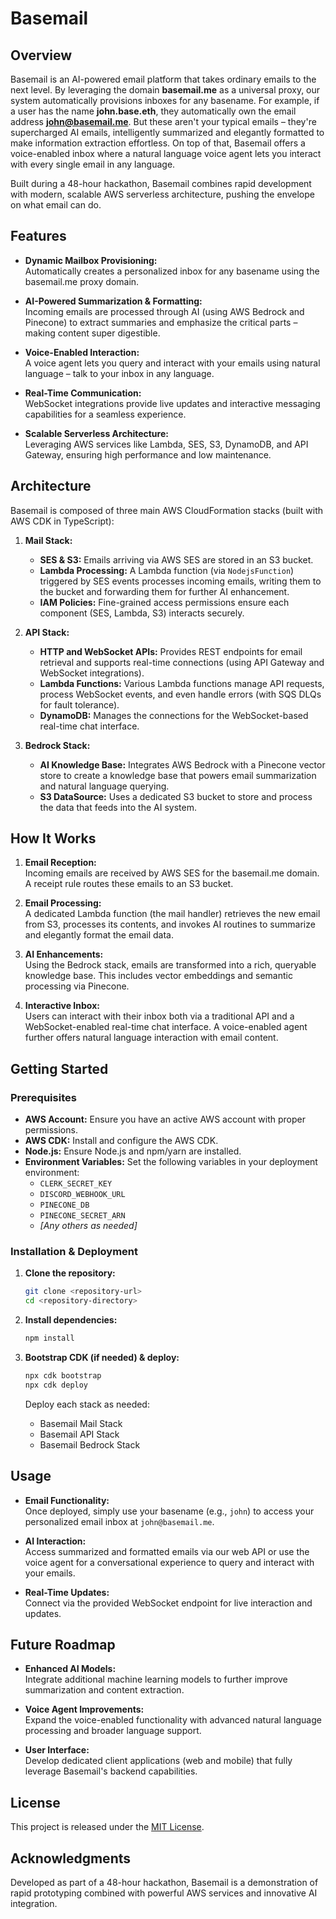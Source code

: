 # Basemail

## Overview

Basemail is an AI-powered email platform that takes ordinary emails to the next level. By leveraging the domain **basemail.me** as a universal proxy, our system automatically provisions inboxes for any basename. For example, if a user has the name **john.base.eth**, they automatically own the email address **john@basemail.me**. But these aren't your typical emails – they're supercharged AI emails, intelligently summarized and elegantly formatted to make information extraction effortless. On top of that, Basemail offers a voice-enabled inbox where a natural language voice agent lets you interact with every single email in any language.

Built during a 48-hour hackathon, Basemail combines rapid development with modern, scalable AWS serverless architecture, pushing the envelope on what email can do.

## Features

- **Dynamic Mailbox Provisioning:**  
  Automatically creates a personalized inbox for any basename using the basemail.me proxy domain.

- **AI-Powered Summarization & Formatting:**  
  Incoming emails are processed through AI (using AWS Bedrock and Pinecone) to extract summaries and emphasize the critical parts – making content super digestible.

- **Voice-Enabled Interaction:**  
  A voice agent lets you query and interact with your emails using natural language – talk to your inbox in any language.

- **Real-Time Communication:**  
  WebSocket integrations provide live updates and interactive messaging capabilities for a seamless experience.

- **Scalable Serverless Architecture:**  
  Leveraging AWS services like Lambda, SES, S3, DynamoDB, and API Gateway, ensuring high performance and low maintenance.

## Architecture

Basemail is composed of three main AWS CloudFormation stacks (built with AWS CDK in TypeScript):

1. **Mail Stack:**

   - **SES & S3:** Emails arriving via AWS SES are stored in an S3 bucket.
   - **Lambda Processing:** A Lambda function (via `NodejsFunction`) triggered by SES events processes incoming emails, writing them to the bucket and forwarding them for further AI enhancement.
   - **IAM Policies:** Fine-grained access permissions ensure each component (SES, Lambda, S3) interacts securely.

2. **API Stack:**

   - **HTTP and WebSocket APIs:** Provides REST endpoints for email retrieval and supports real-time connections (using API Gateway and WebSocket integrations).
   - **Lambda Functions:** Various Lambda functions manage API requests, process WebSocket events, and even handle errors (with SQS DLQs for fault tolerance).
   - **DynamoDB:** Manages the connections for the WebSocket-based real-time chat interface.

3. **Bedrock Stack:**
   - **AI Knowledge Base:** Integrates AWS Bedrock with a Pinecone vector store to create a knowledge base that powers email summarization and natural language querying.
   - **S3 DataSource:** Uses a dedicated S3 bucket to store and process the data that feeds into the AI system.

## How It Works

1. **Email Reception:**  
   Incoming emails are received by AWS SES for the basemail.me domain. A receipt rule routes these emails to an S3 bucket.

2. **Email Processing:**  
   A dedicated Lambda function (the mail handler) retrieves the new email from S3, processes its contents, and invokes AI routines to summarize and elegantly format the email data.

3. **AI Enhancements:**  
   Using the Bedrock stack, emails are transformed into a rich, queryable knowledge base. This includes vector embeddings and semantic processing via Pinecone.

4. **Interactive Inbox:**  
   Users can interact with their inbox both via a traditional API and a WebSocket-enabled real-time chat interface. A voice-enabled agent further offers natural language interaction with email content.

## Getting Started

### Prerequisites

- **AWS Account:** Ensure you have an active AWS account with proper permissions.
- **AWS CDK:** Install and configure the AWS CDK.
- **Node.js:** Ensure Node.js and npm/yarn are installed.
- **Environment Variables:** Set the following variables in your deployment environment:
  - `CLERK_SECRET_KEY`
  - `DISCORD_WEBHOOK_URL`
  - `PINECONE_DB`
  - `PINECONE_SECRET_ARN`
  - _[Any others as needed]_

### Installation & Deployment

1. **Clone the repository:**

   ```bash
   git clone <repository-url>
   cd <repository-directory>
   ```

2. **Install dependencies:**

   ```bash
   npm install
   ```

3. **Bootstrap CDK (if needed) & deploy:**

   ```bash
   npx cdk bootstrap
   npx cdk deploy
   ```

   Deploy each stack as needed:

   - Basemail Mail Stack
   - Basemail API Stack
   - Basemail Bedrock Stack

## Usage

- **Email Functionality:**  
  Once deployed, simply use your basename (e.g., `john`) to access your personalized email inbox at `john@basemail.me`.

- **AI Interaction:**  
  Access summarized and formatted emails via our web API or use the voice agent for a conversational experience to query and interact with your emails.

- **Real-Time Updates:**  
  Connect via the provided WebSocket endpoint for live interaction and updates.

## Future Roadmap

- **Enhanced AI Models:**  
  Integrate additional machine learning models to further improve summarization and content extraction.

- **Voice Agent Improvements:**  
  Expand the voice-enabled functionality with advanced natural language processing and broader language support.

- **User Interface:**  
  Develop dedicated client applications (web and mobile) that fully leverage Basemail's backend capabilities.

## License

This project is released under the [MIT License](LICENSE).

## Acknowledgments

Developed as part of a 48-hour hackathon, Basemail is a demonstration of rapid prototyping combined with powerful AWS services and innovative AI integration.

